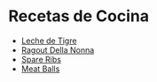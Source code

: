 # Recetas de Cocina

* [Leche de Tigre](https://github.com/homogulosus/recetas/blob/master/lecheDeTigre.md)
* [Ragout Della Nonna](https://github.com/homogulosus/recetas/blob/master/ragu_della_Nonna.md)
* [Spare Ribs](https://github.com/homogulosus/recetas/blob/master/SpareRibs.md)
* [Meat Balls](https://github.com/homogulosus/recetas/blob/master/MeatBalls.md)
